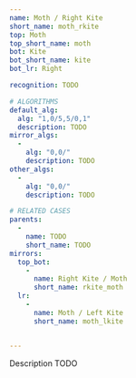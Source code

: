 ```yaml
---
name: Moth / Right Kite
short_name: moth_rkite
top: Moth
top_short_name: moth
bot: Kite
bot_short_name: kite
bot_lr: Right

recognition: TODO

# ALGORITHMS
default_alg:
  alg: "1,0/5,5/0,1"
  description: TODO
mirror_algs:
  -
    alg: "0,0/"
    description: TODO
other_algs:
  -
    alg: "0,0/"
    description: TODO

# RELATED CASES
parents:
  -
    name: TODO
    short_name: TODO
mirrors:
  top_bot:
    -
      name: Right Kite / Moth
      short_name: rkite_moth
  lr:
    -
      name: Moth / Left Kite
      short_name: moth_lkite


---
```


Description TODO

